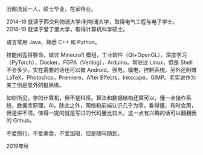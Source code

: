 旧都流民一人，硕士毕业，在家待业。

2014-18 就读于西交利物浦大学/利物浦大学，取得电气工程与电子学士。  
2018-19 就读于爱丁堡大学，取得计算机科学硕士。

语言常用 Java，熟悉 C++ 和 Python。

技能树歪得要命，做过 Minecraft 模组，工业软件（Qt+OpenGL），深度学习（PyTorch），Docker，FGPA（Verilog），Arduino。常驻过 Linux，但是 Shell 不会多少。实在需要的话也可以做 Android，强电，模电，控制系统。另外还附赠 LaTeX，Photoshop，Premiere，After Effects，Inkscape，GIMP。老实说作为美工倒是意外的挺熟练。

如你所见，学的计算机，但不是科班。算法和数据结构还算可以，懂一点操作系统，数据库原理，AI。除此之外，网络和前端认识几乎为零，看得懂，有时会用，但是讲不清。值得一提的就是写过的代码量比较大，这一点有兴趣的话可以翻翻我的 Github。

不爱旅行，不爱美食，不爱加班，但是随叫随到。

2019年秋
